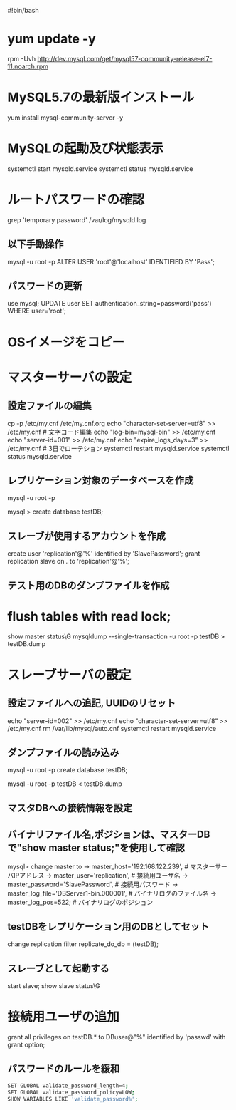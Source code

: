 #!bin/bash
# yum update -y
rpm -Uvh http://dev.mysql.com/get/mysql57-community-release-el7-11.noarch.rpm
# MySQL5.7の最新版インストール
yum install mysql-community-server -y
# MySQLの起動及び状態表示
systemctl start mysqld.service
systemctl status mysqld.service

# ルートパスワードの確認
grep 'temporary password' /var/log/mysqld.log

## 以下手動操作
mysql -u root -p
ALTER USER 'root'@'localhost' IDENTIFIED BY 'Pass';
## パスワードの更新
use mysql;
UPDATE user SET authentication_string=password('pass') WHERE user='root';

# OSイメージをコピー

# マスターサーバの設定
## 設定ファイルの編集
cp -p /etc/my.cnf /etc/my.cnf.org
echo "character-set-server=utf8" >> /etc/my.cnf     # 文字コード編集
echo "log-bin=mysql-bin" >> /etc/my.cnf
echo "server-id=001" >> /etc/my.cnf
echo "expire_logs_days=3" >> /etc/my.cnf # 3日でローテション
systemctl restart mysqld.service
systemctl status mysqld.service
## レプリケーション対象のデータベースを作成
mysql -u root -p

mysql > create database testDB;

## スレーブが使用するアカウントを作成
create user 'replication'@'%' identified by 'SlavePassword';
grant replication slave on *.* to 'replication'@'%';

## テスト用のDBのダンプファイルを作成
# flush tables with read lock;
show master status\G
mysqldump --single-transaction -u root -p testDB > testDB.dump


# スレーブサーバの設定
## 設定ファイルへの追記, UUIDのリセット
echo "server-id=002" >> /etc/my.cnf
echo "character-set-server=utf8" >> /etc/my.cnf
rm /var/lib/mysql/auto.cnf
systemctl restart mysqld.service

## ダンプファイルの読み込み
mysql -u root -p
create database testDB;

mysql -u root -p testDB < testDB.dump
## マスタDBへの接続情報を設定
## バイナリファイル名,ポジションは、マスターDBで"show master status;"を使用して確認
mysql> change master to
    -> master_host='192.168.122.239',           # マスターサーバIPアドレス
    -> master_user='replication',               # 接続用ユーザ名
    -> master_password='SlavePassword',         # 接続用パスワード
    -> master_log_file='DBServer1-bin.000001',  # バイナリログのファイル名
    -> master_log_pos=522;                     # バイナリログのポジション

## testDBをレプリケーション用のDBとしてセット
change replication filter replicate_do_db = (testDB);
## スレーブとして起動する
start slave;
show slave status\G


# 接続用ユーザの追加
grant all privileges on testDB.* to DBuser@"%" identified by 'passwd' with grant option;

## パスワードのルールを緩和
```bash
SET GLOBAL validate_password_length=4;
SET GLOBAL validate_password_policy=LOW;
SHOW VARIABLES LIKE 'validate_password%';
```
